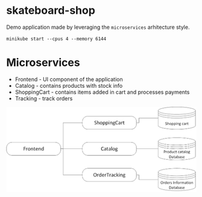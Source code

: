 # skateboard-shop

Demo application made by leveraging the `microservices` arhitecture style.


```
minikube start --cpus 4 --memory 6144
```

# Microservices

* Frontend - UI component of the application
* Catalog - contains products with stock info
* ShoppingCart - contains items added in cart and processes payments
* Tracking - track orders

![Microservices Diagram](documentation/SkateboardShop.jpg)